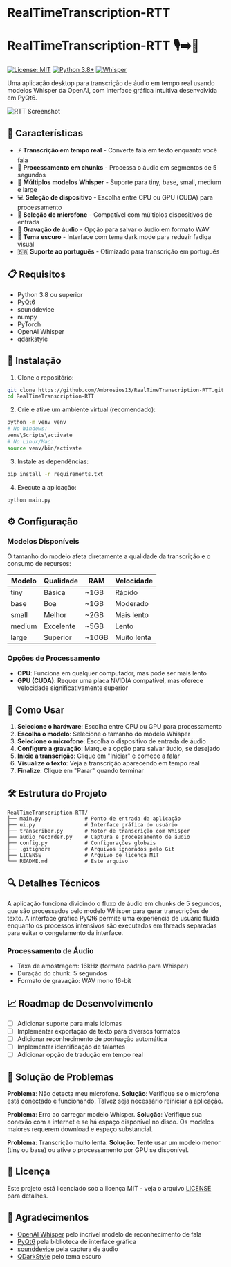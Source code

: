 # RealTimeTranscription-RTT

# RealTimeTranscription-RTT 🎙️➡️📝

[![License: MIT](https://img.shields.io/badge/License-MIT-yellow.svg)](https://opensource.org/licenses/MIT)
[![Python 3.8+](https://img.shields.io/badge/python-3.8+-blue.svg)](https://www.python.org/downloads/)
[![Whisper](https://img.shields.io/badge/OpenAI-Whisper-green.svg)](https://github.com/openai/whisper)

Uma aplicação desktop para transcrição de áudio em tempo real usando modelos Whisper da OpenAI, com interface gráfica intuitiva desenvolvida em PyQt6.

![RTT Screenshot](https://via.placeholder.com/800x450.png?text=RealTimeTranscription+Screenshot)

## 🌟 Características

- ⚡ **Transcrição em tempo real** - Converte fala em texto enquanto você fala
- 🔄 **Processamento em chunks** - Processa o áudio em segmentos de 5 segundos
- 🧠 **Múltiplos modelos Whisper** - Suporte para tiny, base, small, medium e large
- 💻 **Seleção de dispositivo** - Escolha entre CPU ou GPU (CUDA) para processamento
- 🎤 **Seleção de microfone** - Compatível com múltiplos dispositivos de entrada
- 💾 **Gravação de áudio** - Opção para salvar o áudio em formato WAV
- 🌙 **Tema escuro** - Interface com tema dark mode para reduzir fadiga visual
- 🇧🇷 **Suporte ao português** - Otimizado para transcrição em português

## 📋 Requisitos

- Python 3.8 ou superior
- PyQt6
- sounddevice
- numpy
- PyTorch
- OpenAI Whisper
- qdarkstyle

## 🚀 Instalação

1. Clone o repositório:
```bash
git clone https://github.com/Ambrosios13/RealTimeTranscription-RTT.git
cd RealTimeTranscription-RTT
```

2. Crie e ative um ambiente virtual (recomendado):
```bash
python -m venv venv
# No Windows:
venv\Scripts\activate
# No Linux/Mac:
source venv/bin/activate
```

3. Instale as dependências:
```bash
pip install -r requirements.txt
```

4. Execute a aplicação:
```bash
python main.py
```

## ⚙️ Configuração

### Modelos Disponíveis
O tamanho do modelo afeta diretamente a qualidade da transcrição e o consumo de recursos:

| Modelo  | Qualidade | RAM | Velocidade |
|---------|-----------|-----|------------|
| tiny    | Básica    | ~1GB  | Rápido     |
| base    | Boa       | ~1GB  | Moderado   |
| small   | Melhor    | ~2GB  | Mais lento |
| medium  | Excelente | ~5GB  | Lento      |
| large   | Superior  | ~10GB | Muito lenta|

### Opções de Processamento
- **CPU**: Funciona em qualquer computador, mas pode ser mais lento
- **GPU (CUDA)**: Requer uma placa NVIDIA compatível, mas oferece velocidade significativamente superior

## 📱 Como Usar

1. **Selecione o hardware**: Escolha entre CPU ou GPU para processamento
2. **Escolha o modelo**: Selecione o tamanho do modelo Whisper
3. **Selecione o microfone**: Escolha o dispositivo de entrada de áudio
4. **Configure a gravação**: Marque a opção para salvar áudio, se desejado
5. **Inicie a transcrição**: Clique em "Iniciar" e comece a falar
6. **Visualize o texto**: Veja a transcrição aparecendo em tempo real
7. **Finalize**: Clique em "Parar" quando terminar

## 🛠️ Estrutura do Projeto

```
RealTimeTranscription-RTT/
├── main.py              # Ponto de entrada da aplicação
├── ui.py                # Interface gráfica do usuário
├── transcriber.py       # Motor de transcrição com Whisper
├── audio_recorder.py    # Captura e processamento de áudio
├── config.py            # Configurações globais
├── .gitignore           # Arquivos ignorados pelo Git
├── LICENSE              # Arquivo de licença MIT
└── README.md            # Este arquivo
```

## 🔍 Detalhes Técnicos

A aplicação funciona dividindo o fluxo de áudio em chunks de 5 segundos, que são processados pelo modelo Whisper para gerar transcrições de texto. A interface gráfica PyQt6 permite uma experiência de usuário fluida enquanto os processos intensivos são executados em threads separadas para evitar o congelamento da interface.

### Processamento de Áudio
- Taxa de amostragem: 16kHz (formato padrão para Whisper)
- Duração do chunk: 5 segundos
- Formato de gravação: WAV mono 16-bit

## 📈 Roadmap de Desenvolvimento

- [ ] Adicionar suporte para mais idiomas
- [ ] Implementar exportação de texto para diversos formatos
- [ ] Adicionar reconhecimento de pontuação automática
- [ ] Implementar identificação de falantes
- [ ] Adicionar opção de tradução em tempo real

## 🤔 Solução de Problemas

**Problema**: Não detecta meu microfone.
**Solução**: Verifique se o microfone está conectado e funcionando. Talvez seja necessário reiniciar a aplicação.

**Problema**: Erro ao carregar modelo Whisper.
**Solução**: Verifique sua conexão com a internet e se há espaço disponível no disco. Os modelos maiores requerem download e espaço substancial.

**Problema**: Transcrição muito lenta.
**Solução**: Tente usar um modelo menor (tiny ou base) ou ative o processamento por GPU se disponível.

## 📄 Licença

Este projeto está licenciado sob a licença MIT - veja o arquivo [LICENSE](LICENSE) para detalhes.

## 🙏 Agradecimentos

- [OpenAI Whisper](https://github.com/openai/whisper) pelo incrível modelo de reconhecimento de fala
- [PyQt6](https://www.riverbankcomputing.com/software/pyqt/) pela biblioteca de interface gráfica
- [sounddevice](https://python-sounddevice.readthedocs.io/) pela captura de áudio
- [QDarkStyle](https://github.com/ColinDuquesnoy/QDarkStyleSheet) pelo tema escuro
